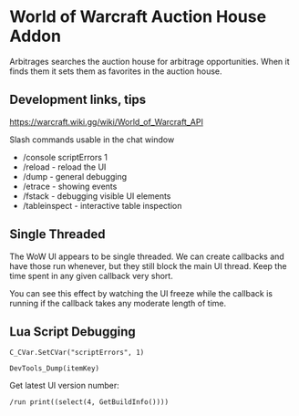 # World of Warcraft Auction House Addon

Arbitrages searches the auction house for arbitrage opportunities. When it finds them it sets them as favorites in the auction house.

## Development links, tips

https://warcraft.wiki.gg/wiki/World_of_Warcraft_API

Slash commands usable in the chat window
* /console scriptErrors 1
* /reload - reload the UI
* /dump - general debugging
* /etrace - showing events
* /fstack - debugging visible UI elements
* /tableinspect - interactive table inspection

## Single Threaded

The WoW UI appears to be single threaded. We can create callbacks and have those
run whenever, but they still block the main UI thread. Keep the time spent in any
given callback very short.

You can see this effect by watching the UI freeze while the callback is running
if the callback takes any moderate length of time.

## Lua Script Debugging

`C_CVar.SetCVar("scriptErrors", 1)`

`DevTools_Dump(itemKey)`

Get latest UI version number:

```shell
/run print((select(4, GetBuildInfo())))
```
